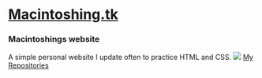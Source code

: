 # [Macintoshing.tk](https://macintoshing.tk/)
### Macintoshings website
A simple personal website I update often to practice HTML and CSS.
<img src="https://macintoshing.tk/assets/dead.png">
[My Repositories](https://Macintoshing.tk/repositories.html)
